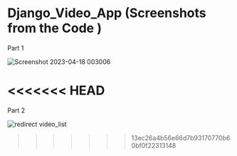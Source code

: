 # Django_Video_App (Screenshots from the Code )

Part 1 

![Screenshot 2023-04-18 003006](https://user-images.githubusercontent.com/60312580/232679554-fb903091-f5bb-4e09-b5f4-4cfb23c511ce.png)

<<<<<<< HEAD
=======
Part 2 

![redirect video_list](https://user-images.githubusercontent.com/60312580/232859845-f202261a-f136-4c3f-a327-7d9a3da512ed.png)
>>>>>>> 13ec26a4b56e66d7b93170770b60bf0f22313148
